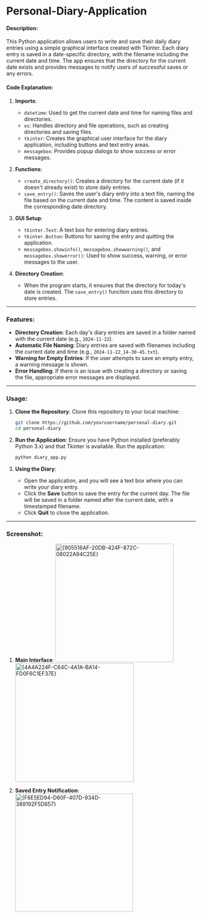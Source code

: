 # Personal-Diary-Application

#### Description:
This Python application allows users to write and save their daily diary entries using a simple graphical interface created with Tkinter. Each diary entry is saved in a date-specific directory, with the filename including the current date and time. The app ensures that the directory for the current date exists and provides messages to notify users of successful saves or any errors.

#### Code Explanation:
1. **Imports**:
   - `datetime`: Used to get the current date and time for naming files and directories.
   - `os`: Handles directory and file operations, such as creating directories and saving files.
   - `tkinter`: Creates the graphical user interface for the diary application, including buttons and text entry areas.
   - `messagebox`: Provides popup dialogs to show success or error messages.

2. **Functions**:
   - `create_directory()`: Creates a directory for the current date (if it doesn't already exist) to store daily entries.
   - `save_entry()`: Saves the user's diary entry into a text file, naming the file based on the current date and time. The content is saved inside the corresponding date directory.

3. **GUI Setup**:
   - `tkinter.Text`: A text box for entering diary entries.
   - `tkinter.Button`: Buttons for saving the entry and quitting the application.
   - `messagebox.showinfo()`, `messagebox.showwarning()`, and `messagebox.showerror()`: Used to show success, warning, or error messages to the user.

4. **Directory Creation**:
   - When the program starts, it ensures that the directory for today's date is created. The `save_entry()` function uses this directory to store entries.

---

### Features:
- **Directory Creation**: Each day's diary entries are saved in a folder named with the current date (e.g., `2024-11-22`).
- **Automatic File Naming**: Diary entries are saved with filenames including the current date and time (e.g., `2024-11-22_14-30-45.txt`).
- **Warning for Empty Entries**: If the user attempts to save an empty entry, a warning message is shown.
- **Error Handling**: If there is an issue with creating a directory or saving the file, appropriate error messages are displayed.

---

### Usage:

1. **Clone the Repository**:
   Clone this repository to your local machine:

   ```bash
   git clone https://github.com/yourusername/personal-diary.git
   cd personal-diary
   ```

2. **Run the Application**:
   Ensure you have Python installed (preferably Python 3.x) and that Tkinter is available. Run the application:

   ```bash
   python diary_app.py
   ```

3. **Using the Diary**:
   - Open the application, and you will see a text box where you can write your diary entry.
   - Click the **Save** button to save the entry for the current day. The file will be saved in a folder named after the current date, with a timestamped filename.
   - Click **Quit** to close the application.

---

### Screenshot:

1. **Main Interface**:
   <img width="314" alt="{905516AF-20DB-424F-872C-08022A94C25E}" src="https://github.com/user-attachments/assets/09f1261e-a621-4af5-9280-6585c5afdd2f">
   <img width="315" alt="{4A4A224F-C64C-4A1A-BA14-FD0F6C1EF37E}" src="https://github.com/user-attachments/assets/dc043c62-2ee3-4ba9-99b3-b7f87f35145b">



2. **Saved Entry Notification**:
   <img width="313" alt="{F6E5ED94-D60F-407D-934D-389192F5D657}" src="https://github.com/user-attachments/assets/24f2edc3-7cb9-48c0-8054-30b9a115ff62">
